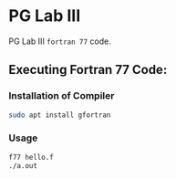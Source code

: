 # PG Lab III
PG Lab III `fortran 77` code.

## Executing Fortran 77 Code:
### Installation of Compiler
```bash
sudo apt install gfortran
```
### Usage
```bash
f77 hello.f
./a.out
```
